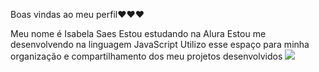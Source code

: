 Boas vindas ao meu perfil❤❤❤

Meu nome é Isabela Saes
Estou estudando na Alura
Estou me desenvolvendo na linguagem JavaScript
Utilizo esse espaço para minha organização e compartilhamento dos meu projetos desenvolvidos
![](https://i.pinimg.com/originals/53/c2/cc/53c2cca87a29a811c390f6aba1481001.gif)
